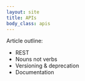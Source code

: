 ```yaml
---
layout: site
title: APIs
body_class: apis
---
```


Article outline:

* REST
* Nouns not verbs
* Versioning & deprecation
* Documentation
